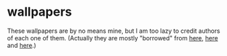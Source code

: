 # wallpapers

These wallpapers are by no means mine, but I am too lazy to credit authors of each one of them.
(Actually they are mostly "borrowed" from [here](https://github.com/zDyanTB/aesthetic-wallpapers), [here](https://github.com/D3Ext/aesthetic-wallpapers) and [here](https://github.com/whoisYoges/lwalpapers).)
